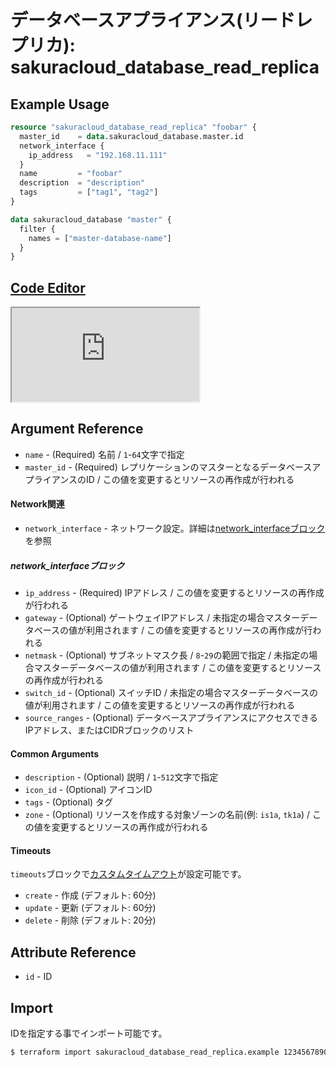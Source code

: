# データベースアプライアンス(リードレプリカ): sakuracloud_database_read_replica

## Example Usage

```tf
resource "sakuracloud_database_read_replica" "foobar" {
  master_id    = data.sakuracloud_database.master.id
  network_interface {
    ip_address   = "192.168.11.111"
  }
  name         = "foobar"
  description  = "description"
  tags         = ["tag1", "tag2"]
}

data sakuracloud_database "master" {
  filter {
    names = ["master-database-name"]
  }
}
```

<div class="editor">

<h2><a href="https://zouen-alpha.usacloud.jp/#resource/database_read_replica" target="_blank" rel="noopener noreferrer">Code Editor</a></h2>

<iframe src="https://zouen-alpha.usacloud.jp/#resource/database_read_replica"></iframe>

</div>


## Argument Reference

* `name` - (Required) 名前 / `1`-`64`文字で指定
* `master_id` - (Required) レプリケーションのマスターとなるデータベースアプライアンスのID /  この値を変更するとリソースの再作成が行われる

#### Network関連

- `network_interface` - ネットワーク設定。詳細は[network_interfaceブロック](#network_interface)を参照

##### network_interfaceブロック

* `ip_address` - (Required) IPアドレス / この値を変更するとリソースの再作成が行われる
* `gateway` - (Optional) ゲートウェイIPアドレス / 未指定の場合マスターデータベースの値が利用されます / この値を変更するとリソースの再作成が行われる
* `netmask` - (Optional) サブネットマスク長 / `8`-`29`の範囲で指定 / 未指定の場合マスターデータベースの値が利用されます / この値を変更するとリソースの再作成が行われる
* `switch_id` - (Optional) スイッチID / 未指定の場合マスターデータベースの値が利用されます / この値を変更するとリソースの再作成が行われる
* `source_ranges` - (Optional) データベースアプライアンスにアクセスできるIPアドレス、またはCIDRブロックのリスト

#### Common Arguments

* `description` - (Optional) 説明 / `1`-`512`文字で指定
* `icon_id` - (Optional) アイコンID
* `tags` - (Optional) タグ
* `zone` - (Optional) リソースを作成する対象ゾーンの名前(例: `is1a`, `tk1a`) / この値を変更するとリソースの再作成が行われる

#### Timeouts

`timeouts`ブロックで[カスタムタイムアウト](https://www.terraform.io/docs/configuration/resources.html#operation-timeouts)が設定可能です。  

* `create` - 作成 (デフォルト: 60分)
* `update` - 更新 (デフォルト: 60分)
* `delete` - 削除 (デフォルト: 20分)

## Attribute Reference

* `id` - ID
 
## Import

IDを指定する事でインポート可能です。

```bash
$ terraform import sakuracloud_database_read_replica.example 123456789012
```